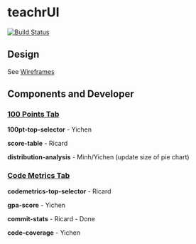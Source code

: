 # teachrUI 
[![Build Status](https://travis-ci.org/Discovery-VSTS/teacherui.svg?branch=master)](https://travis-ci.org/Discovery-VSTS/teacherui)

## Design
See [Wireframes](https://github.com/Discovery-VSTS/teacherui/tree/master/Wireframes)

## Components and Developer

### [100 Points Tab](https://github.com/Discovery-VSTS/teacherui/blob/master/templates/tabs/tab_100_points.html)

**100pt-top-selector** - Yichen

**score-table** - Ricard

**distribution-analysis** - Minh/Yichen (update size of pie chart)

### [Code Metrics Tab](https://github.com/Discovery-VSTS/teacherui/blob/master/templates/tabs/tab_codemetrics.html)

**codemetrics-top-selector** - Ricard

**gpa-score** - Yichen

**commit-stats** - Ricard - Done

**code-coverage** - Yichen
